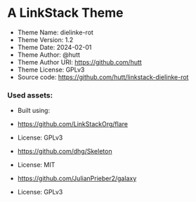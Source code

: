# A LinkStack Theme
*	Theme Name: dielinke-rot
*	Theme Version: 1.2
*	Theme Date: 2024-02-01
*	Theme Author: @hutt
*	Theme Author URI: https://github.com/hutt
*	Theme License: GPLv3
*	Source code: https://github.com/hutt/linkstack-dielinke-rot


### Used assets:
* Built using:
* https://github.com/LinkStackOrg/flare
* License: GPLv3

* https://github.com/dhg/Skeleton
* License: MIT

* https://github.com/JulianPrieber2/galaxy
* License: GPLv3
